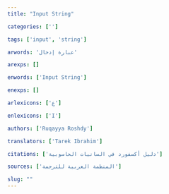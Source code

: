 ```yaml
---
title: "Input String"

categories: ['']

tags: ['input', 'string']

arwords: 'عبارة إدخال'

arexps: []

enwords: ['Input String']

enexps: []

arlexicons: ['ع']

enlexicons: ['I']

authors: ['Ruqayya Roshdy']

translators: ['Tarek Ibrahim']

citations: ['دليل أكسفورد في السانيات الحاسوبية']

sources: ['المنظمة العربية للترجمة']

slug: ""
---
```

